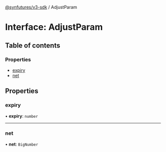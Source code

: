 [@synfutures/v3-sdk](../README.md) / AdjustParam

# Interface: AdjustParam

## Table of contents

### Properties

- [expiry](AdjustParam.md#expiry)
- [net](AdjustParam.md#net)

## Properties

### expiry

• **expiry**: `number`

___

### net

• **net**: `BigNumber`
